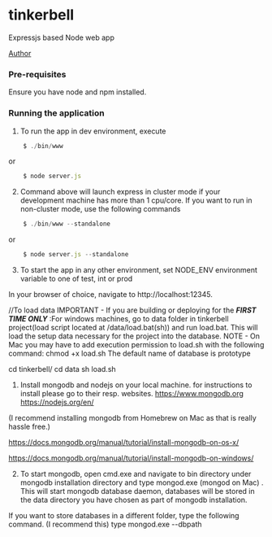 # tinkerbell

Expressjs based Node web app 

[Author](docs/GENERAL.md)

### Pre-requisites

Ensure you have node and npm installed.

### Running the application

1. To run the app in dev environment, execute

```javascript
    $ ./bin/www
```
or

```javascript
    $ node server.js
```
2. Command above will launch express in cluster mode if your development machine has more than 1 cpu/core. If you want to run in non-cluster mode, use the following commands

```javascript
    $ ./bin/www --standalone
```
or

```javascript
    $ node server.js --standalone
```

3. To start the app in any other environment, set NODE_ENV environment variable to one of test, int or prod

In your browser of choice, navigate to http://localhost:12345.


//To load data
IMPORTANT - If you are building or deploying for the ***FIRST TIME ONLY*** :For windows machines, go to data folder in tinkerbell project(load script  located at /data/load.bat(sh)) and run load.bat. This will load the setup data necessary for the project into the database.
    NOTE - On Mac you may have to add execution permission to load.sh with the following command: chmod +x load.sh
    The default name of database is prototype
 
 cd tinkerbell/
 cd data
 sh load.sh

1) Install mongodb and nodejs on your local machine. for instructions to install please go to their resp. websites.
https://www.mongodb.org
https://nodejs.org/en/

(I recommend installing mongodb from Homebrew on Mac as that is really hassle free.)

https://docs.mongodb.org/manual/tutorial/install-mongodb-on-os-x/

https://docs.mongodb.org/manual/tutorial/install-mongodb-on-windows/

2) To start mongodb, open cmd.exe and navigate to bin directory under mongodb installation directory and type mongod.exe (mongod on Mac) . This will start mongodb database daemon, databases will be stored in the data directory you have chosen as part of mongodb installation.

If you want to store databases in a different folder, type the following command. (I recommend this)
type  mongod.exe --dbpath <path to the data folder>
